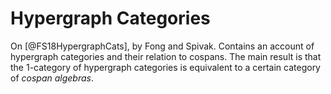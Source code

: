 Hypergraph Categories
=====================

On [@FS18HypergraphCats], by Fong and Spivak. Contains an account of
hypergraph categories and their relation to cospans. The main result is
that the $1$-category of hypergraph categories is equivalent to a
certain category of *cospan algebras*.

